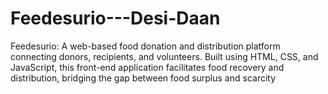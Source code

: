 # Feedesurio---Desi-Daan
Feedesurio: A web-based food donation and distribution platform connecting donors, recipients, and volunteers. Built using HTML, CSS, and JavaScript, this front-end application facilitates food recovery and distribution, bridging the gap between food surplus and scarcity
